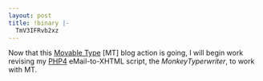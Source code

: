 ```yaml
---
layout: post
title: !binary |-
  TmV3IFRvb2xz
---
```

Now that this <a href="http://movabletype.org/">Movable Type</a> [MT] blog action is going, I will begin work revising my <a href="http://www.php.net/">PHP4</a> eMail-to-XHTML script, the <em>MonkeyTyperwriter</em>, to work with MT.
